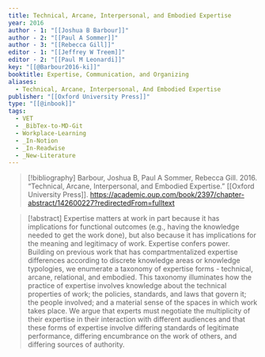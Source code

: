 ```yaml
---
title: Technical, Arcane, Interpersonal, and Embodied Expertise
year: 2016
author - 1: "[[Joshua B Barbour]]"
author - 2: "[[Paul A Sommer]]"
author - 3: "[[Rebecca Gill]]"
editor - 1: "[[Jeffrey W Treem]]"
editor - 2: "[[Paul M Leonardi]]"
key: "[[@Barbour2016-ki]]"
booktitle: Expertise, Communication, and Organizing
aliases:
  - Technical, Arcane, Interpersonal, And Embodied Expertise
publisher: "[[Oxford University Press]]"
type: "[[@inbook]]"
tags:
  - VET
  - _BibTex-to-MD-Git
  - Workplace-Learning
  - _In-Notion
  - _In-Readwise
  - _New-Literature
---
```


> [!bibliography]
> Barbour, Joshua B, Paul A Sommer, Rebecca Gill. 2016. “Technical, Arcane, Interpersonal, and Embodied Expertise.” [[Oxford University Press]]. https://academic.oup.com/book/2397/chapter-abstract/142600227?redirectedFrom=fulltext

> [!abstract]
> Expertise matters at work in part because it has implications for functional outcomes (e.g., having the knowledge needed to get the work done), but also because it has implications for the meaning and legitimacy of work. Expertise confers power. Building on previous work that has compartmentalized expertise differences according to discrete knowledge areas or knowledge typologies, we enumerate a taxonomy of expertise forms -  technical, arcane, relational, and embodied. This taxonomy illuminates how the practice of expertise involves knowledge about the technical properties of work; the policies, standards, and laws that govern it; the people involved; and a material sense of the spaces in which work takes place. We argue that experts must negotiate the multiplicity of their expertise in their interaction with different audiences and that these forms of expertise involve differing standards of legitimate performance, differing encumbrance on the work of others, and differing sources of authority.